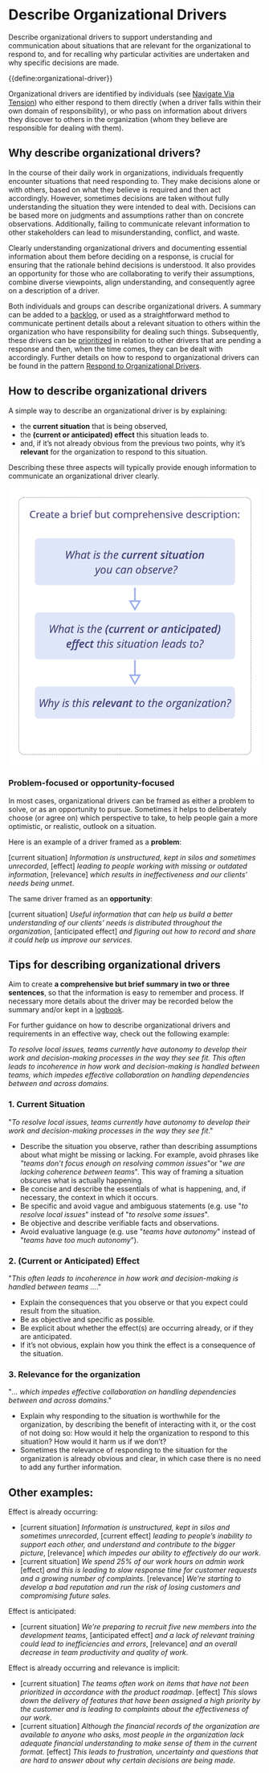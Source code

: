 # Describe Organizational Drivers

<summary>
Describe organizational drivers to support understanding and communication about situations that are relevant for the organizational to respond to, and for recalling why particular activities are undertaken and why specific decisions are made.
</summary>

{{define:organizational-driver}}

Organizational drivers are identified by individuals (see [Navigate Via Tension](section:navigate-via-tension)) who either respond to them directly (when a driver falls within their own domain of responsibility), or who pass on information about drivers they discover to others in the organization (whom they believe are responsible for dealing with them). 


## Why describe organizational drivers?

In the course of their daily work in organizations, individuals frequently encounter situations that need responding to. They make decisions alone or with others, based on what they believe is required and then act accordingly. However, sometimes decisions are taken without fully understanding the situation they were intended to deal with. Decisions can be based more on judgments and assumptions rather than on concrete observations. Additionally, failing to communicate relevant information to other stakeholders can lead to misunderstanding, conflict, and waste.

Clearly understanding organizational drivers and documenting essential information about them before deciding on a response, is crucial for ensuring that the rationale behind decisions is understood. It also provides an opportunity for those who are collaborating to verify their assumptions, combine diverse viewpoints, align understanding, and consequently agree on a  description of a driver. 

Both individuals and groups can describe organizational drivers. A summary can be added to a [backlog](section:backlog), or used as a straightforward method to communicate pertinent details about a relevant situation to others within the organization who have responsibility for dealing such things. Subsequently, these drivers can be [prioritized](section:prioritize-backlogs) in relation to other drivers that are pending a response and then, when the time comes, they can be dealt with accordingly. Further details on how to respond to organizational drivers can be found in the pattern [Respond to Organizational Drivers](section:respond-to-organizational-drivers).


## How to describe organizational drivers

A simple way to describe an organizational driver is by explaining:

-   the **current situation** that is being observed, 
-   the **(current or anticipated) effect** this situation leads to.
-   and, if it’s not already obvious from the previous two points, why it’s **relevant** for the organization to respond to this situation.

Describing these three aspects will typically provide enough information to communicate an organizational driver clearly.

![Describe Organizational Drivers](img/process/describe-organizational-drivers.png)


### Problem-focused or opportunity-focused

In most cases, organizational drivers can be framed as either a problem to solve, or as an opportunity to pursue. Sometimes it helps to deliberately choose (or agree on) which perspective to take, to help people gain a more optimistic, or realistic, outlook on a situation. 

Here is an example of a driver framed as a **problem**: 

[current situation] _Information is unstructured, kept in silos and sometimes unrecorded_, [effect] _leading to people working with missing or outdated information_, [relevance] _which results in ineffectiveness and our clients’ needs being unmet_.

The same driver framed as an **opportunity**: 

[current situation] _Useful information that can help us build a better understanding of our clients’ needs is distributed throughout the organization_, [anticipated effect] _and figuring out how to record and share it could help us improve our services._


## Tips for describing organizational drivers

Aim to create **a comprehensive but brief summary in two or three sentences**, so that the information is easy to remember and process. If necessary more details about the driver may be recorded below the summary and/or kept in a [logbook](section:logbook). 

For further guidance on how to describe organizational drivers and requirements in an effective way, check out the following example: 

_To resolve local issues, teams currently have autonomy to develop their work and decision-making processes in the way they see fit. This often leads to incoherence in how work and decision-making is handled between teams, which impedes effective collaboration on handling dependencies between and across domains._


### 1. Current Situation

"_To resolve local issues, teams currently have autonomy to develop their work and decision-making processes in the way they see fit_."


-   Describe the situation you observe, rather than describing assumptions about what might be missing or lacking. For example, avoid phrases like _"teams don’t focus enough on resolving common issues_"or "_we are lacking coherence between teams_". This way of framing a situation obscures what is actually happening.
-   Be concise and describe the essentials of what is happening, and, if necessary, the context in which it occurs. 
-   Be specific and avoid vague and ambiguous statements (e.g. use "_to resolve local issues_" instead of "_to resolve some issues_". 
-   Be objective and describe verifiable facts and observations. 
-   Avoid evaluative language (e.g. use "_teams have autonomy_" instead of "_teams have too much autonomy_").


### 2. (Current or Anticipated) Effect

"_This often leads to incoherence in how work and decision-making is handled between teams …_."


-   Explain the consequences that you observe or that you expect could result from the situation.
-   Be as objective and specific as possible.
-   Be explicit about whether the effect(s) are occurring already, or if they are anticipated.
-   If it’s not obvious, explain how you think the effect is a consequence of the situation.


### 3. Relevance for the organization

"_… which impedes effective collaboration on handling dependencies between and across domains_."


-   Explain why responding to the situation is worthwhile for the organization, by describing the benefit of interacting with it, or the cost of not doing so: How would it help the organization to respond to this situation? How would it harm us if we don’t? 
-   Sometimes the relevance of responding to the situation for the organization is already obvious and clear, in which case there is no need to add any further information. 


## Other examples:

Effect is already occurring:

-   [current situation] _Information is unstructured, kept in silos and sometimes unrecorded_, [current effect] _leading to people’s inability to support each other, and understand and contribute to the bigger picture_, [relevance] _which impedes our ability to effectively do our work_.
-   [current situation] _We spend 25% of our work hours on admin work_ [effect] _and this is leading to slow response time for customer requests and a growing number of complaints._ [relevance] _We’re starting to develop a bad reputation and run the risk of losing customers and compromising future sales._

Effect is anticipated:

-   [current situation] _We’re preparing to recruit five new members into the development teams_, [anticipated effect] _and a lack of relevant training could lead to inefficiencies and errors_, [relevance] _and an overall decrease in team productivity and quality of work_.

Effect is already occurring and relevance is implicit:


-   [current situation] _The teams often work on items that have not been prioritized in accordance with the product roadmap_. [effect] _This slows down the delivery of features that have been assigned a high priority by the customer and is leading to complaints about the effectiveness of our work_.
-   [current situation] _Although the financial records of the organization are available to anyone who asks, most people in the organization lack adequate financial understanding to make sense of them in the current format._ [effect] _This leads to frustration, uncertainty and questions that are hard to answer about why certain decisions are being made._


